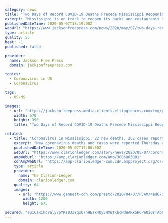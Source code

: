 ```yaml
---
category: news
title: "Two Days of Record COVID-19 Deaths Precede Mississippi Reopening"
excerpt: "Mississippi is on track to reopen its parks and restaurants today, as what Gov. Tate Reeves calls the COVID-19 “plateau” continues. This morning, the Mississippi State Department of Health reported 262 new cases of coronavirus disease detected yesterday,"
publishedDateTime: 2020-05-07T18:19:00Z
webUrl: "https://www.jacksonfreepress.com/news/2020/may/07/two-days-record-covid-19-deaths-precede-mississipp/"
type: article
quality: 55
heat: -1
published: false

provider:
  name: Jackson Free Press
  domain: jacksonfreepress.com

topics:
  - Coronavirus in US
  - Coronavirus

tags:
  - US-MS

images:
  - url: "https://jacksonfreepress.media.clients.ellingtoncms.com/img/photos/2020/05/07/Tate-Reeves-COVID19-Presser-5_6_20_cred-State-of-Mississippi_web_t670.jpg?b3f6a5d7692ccc373d56e40cf708e3fa67d9af9d"
    width: 670
    height: 390
    title: "Two Days of Record COVID-19 Deaths Precede Mississippi Reopening"

related:
  - title: "Coronavirus in Mississippi: 22 new deaths, 262 cases reported Thursday as restaurants reopen"
    excerpt: "New coronavirus deaths and cases were reported Thursday as restaurants across Mississippi were given the green light by Gov. Tate Reeves to open up."
    publishedDateTime: 2020-05-07T17:06:00Z
    webUrl: "https://www.clarionledger.com/story/news/2020/05/07/coronavirus-mississippi-22-new-deaths-262-cases-reported-may-7/3086883001/"
    ampWebUrl: "https://amp.clarionledger.com/amp/3086883001"
    cdnAmpWebUrl: "https://amp-clarionledger-com.cdn.ampproject.org/c/s/amp.clarionledger.com/amp/3086883001"
    type: article
    provider:
      name: The Clarion-Ledger
      domain: clarionledger.com
    quality: 64
    images:
      - url: "https://www.gannett-cdn.com/presto/2020/04/07/PJAM/4ed67df1-70e1-42ca-858c-de56ae4f9a6d-AP20098518254257.jpg?auto=webp&crop=4895,2753,x0,y0&format=pjpg&width=1200"
        width: 1200
        height: 675

secured: "euiCzRikcYaly7pYKz0JZYqxU7hHEzk4OyvHXBtxbcNdWARkSH6PeOi0sTAb6xcILnXVlXVPkpSeP5Hmeevol/fh7XBYN7Z1heJyVVahrQwiqteq7jZKHamS4uyU6hcitHkuG95iNVx0jp+eXwvHWyz9bHoIKjm66Duw56rjjsOcTyfWf3ecFYFbpTNa32zE+USTIBlUVl9XI6Dvr3uetlFY3yPB0ddMDuvQZgdDcKyqd89dhdh/R2+E0G4cGbXno7m1J3zREiDP6rapcpNZmZ4OyyqclQzh9pxRdaLAfKuZS1RSQLJx/BdgOdhMBTC5;l8q6ZKMA2ZR1lX5WHjODww=="
---
```


